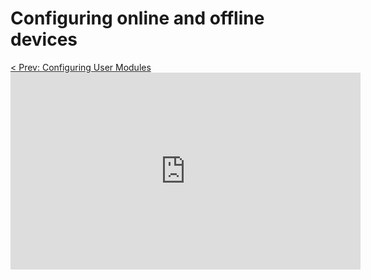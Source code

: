 # Configuring online and offline devices

<div style='text-align:left;'><a href="/tutorials/configuring-user-modules.html">< Prev: Configuring User Modules</a></div>
<iframe width="560" height="315" src="https://www.youtube.com/embed/VvLr1arO3EI" frameborder="0" allow="accelerometer; autoplay; encrypted-media; gyroscope; picture-in-picture" allowfullscreen></iframe>